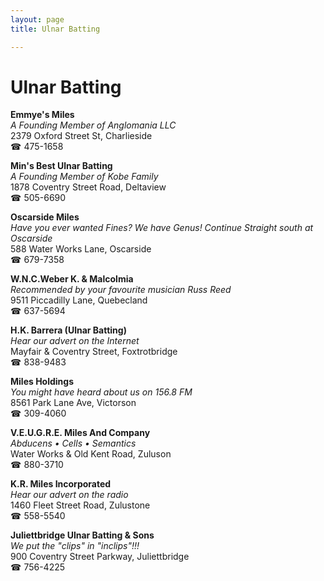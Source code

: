 ```yaml
---
layout: page 
title: Ulnar Batting

---
```



# Ulnar Batting


 **Emmye's Miles**  
_A Founding Member of Anglomania LLC_  
2379 Oxford Street St, Charlieside  
☎ 475-1658

**Min's Best Ulnar Batting**  
_A Founding Member of Kobe Family_  
1878 Coventry Street Road, Deltaview  
☎ 505-6690

**Oscarside Miles**  
_Have you ever wanted Fines? We have Genus! 
Continue Straight south at Oscarside_  
588 Water Works Lane, Oscarside  
☎ 679-7358

**W.N.C.Weber K. & Malcolmia**  
_Recommended by your favourite musician Russ Reed_  
9511 Piccadilly Lane, Quebecland  
☎ 637-5694

**H.K. Barrera (Ulnar Batting)**  
_Hear our advert on the Internet_  
Mayfair & Coventry Street, Foxtrotbridge  
☎ 838-9483

**Miles Holdings**  
_You might have heard about us on 156.8 FM_  
8561 Park Lane Ave, Victorson  
☎ 309-4060

**V.E.U.G.R.E. Miles And Company**  
_Abducens • Cells • Semantics_  
Water Works & Old Kent Road, Zuluson  
☎ 880-3710

**K.R. Miles Incorporated**  
_Hear our advert on the radio_  
1460 Fleet Street Road, Zulustone  
☎ 558-5540

**Juliettbridge Ulnar Batting & Sons**  
_We put the "clips" in "inclips"!!!_  
900 Coventry Street Parkway, Juliettbridge  
☎ 756-4225

